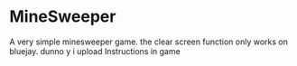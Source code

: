 # MineSweeper
A very simple minesweeper game. the clear screen function only works on bluejay.
dunno y i upload
Instructions in game
